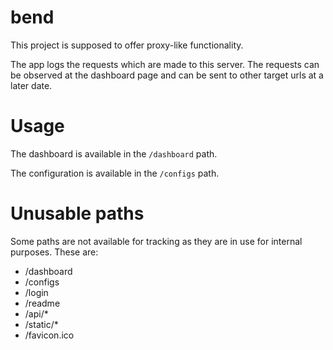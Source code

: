 # bend

This project is supposed to offer proxy-like functionality.

The app logs the requests which are made to this server. 
The requests can be observed at the dashboard page and can be sent to other target urls at a later date.

# Usage
The dashboard is available in the `/dashboard` path.

The configuration is available in the `/configs` path.


# Unusable paths
Some paths are not available for tracking as they are in use for internal purposes. These are:

* /dashboard
* /configs
* /login  
* /readme  
* /api/*
* /static/*
* /favicon.ico




